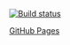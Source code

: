 [![Build status](https://ci.appveyor.com/api/projects/status/1u5d78xtnr2nurwq?svg=true)](https://ci.appveyor.com/project/tomcxa/sorthw)

[GitHub Pages](https://tomcxa.github.io/sortHw/)